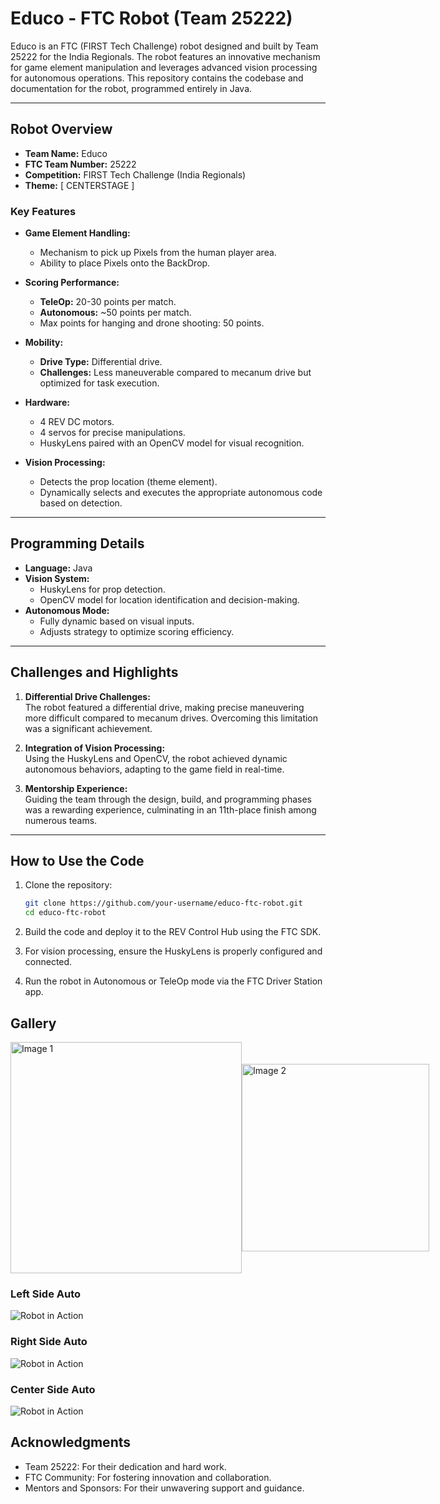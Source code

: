 # Educo - FTC Robot (Team 25222)

Educo is an FTC (FIRST Tech Challenge) robot designed and built by Team 25222 for the India Regionals. The robot features an innovative mechanism for game element manipulation and leverages advanced vision processing for autonomous operations. This repository contains the codebase and documentation for the robot, programmed entirely in Java.

---

## Robot Overview

- **Team Name:** Educo  
- **FTC Team Number:** 25222  
- **Competition:** FIRST Tech Challenge (India Regionals)  
- **Theme:** [ CENTERSTAGE ]

### Key Features
- **Game Element Handling:**
  - Mechanism to pick up Pixels from the human player area.
  - Ability to place Pixels onto the BackDrop.
- **Scoring Performance:**
  - **TeleOp:** 20-30 points per match.
  - **Autonomous:** ~50 points per match.
  - Max points for hanging and drone shooting: 50 points.

- **Mobility:**
  - **Drive Type:** Differential drive.
  - **Challenges:** Less maneuverable compared to mecanum drive but optimized for task execution.

- **Hardware:**
  - 4 REV DC motors.
  - 4 servos for precise manipulations.
  - HuskyLens paired with an OpenCV model for visual recognition.

- **Vision Processing:**
  - Detects the prop location (theme element).
  - Dynamically selects and executes the appropriate autonomous code based on detection.

---

## Programming Details

- **Language:** Java  
- **Vision System:**  
  - HuskyLens for prop detection.  
  - OpenCV model for location identification and decision-making.  
- **Autonomous Mode:**  
  - Fully dynamic based on visual inputs.
  - Adjusts strategy to optimize scoring efficiency.

---

## Challenges and Highlights

1. **Differential Drive Challenges:**  
   The robot featured a differential drive, making precise maneuvering more difficult compared to mecanum drives. Overcoming this limitation was a significant achievement.

2. **Integration of Vision Processing:**  
   Using the HuskyLens and OpenCV, the robot achieved dynamic autonomous behaviors, adapting to the game field in real-time.

3. **Mentorship Experience:**  
   Guiding the team through the design, build, and programming phases was a rewarding experience, culminating in an 11th-place finish among numerous teams.

---

## How to Use the Code

1. Clone the repository:  
   ```bash
   git clone https://github.com/your-username/educo-ftc-robot.git
   cd educo-ftc-robot

2. Build the code and deploy it to the REV Control Hub using the FTC SDK.

3. For vision processing, ensure the HuskyLens is properly configured and connected.

4. Run the robot in Autonomous or TeleOp mode via the FTC Driver Station app.

## Gallery

<div style="display: flex; justify-content: space-between; align-items: center">
  <img src="https://github.com/Ayush-kaithwas/FTC-EDUCO/blob/main/Ftc%20Educo/pic1.jpg" alt="Image 1" width="370" />
  <img src="https://github.com/Ayush-kaithwas/FTC-EDUCO/blob/main/Ftc%20Educo/pic2.jpg" alt="Image 2" width="300" />
</div>

### Left Side Auto
![Robot in Action](https://github.com/Ayush-kaithwas/FTC-EDUCO/blob/main/Ftc%20Educo/FTCLeftAuto-ezgif.com-video-to-gif-converter.gif)


### Right Side Auto
![Robot in Action](https://github.com/Ayush-kaithwas/FTC-EDUCO/blob/main/Ftc%20Educo/FTCRightAuto-ezgif.com-video-to-gif-converter.gif)


### Center Side Auto
![Robot in Action](https://github.com/Ayush-kaithwas/FTC-EDUCO/blob/main/Ftc%20Educo/FTCCenterAuto-ezgif.com-video-to-gif-converter.gif)

## Acknowledgments
- Team 25222: For their dedication and hard work.
- FTC Community: For fostering innovation and collaboration.
- Mentors and Sponsors: For their unwavering support and guidance.
